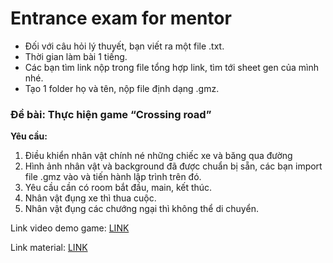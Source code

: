 
# Entrance exam for mentor

- Đối với câu hỏi lý thuyết, bạn viết ra một file .txt.
- Thời gian làm bài 1 tiếng.
- Các bạn tìm link nộp trong file tổng hợp link, tìm tới sheet gen của mình nhé.
- Tạo 1 folder họ và tên, nộp file định dạng .gmz. 

### Đề bài: Thực hiện game “Crossing road”

**Yêu cầu:** 
1. Điều khiển nhân vật chính né những chiếc xe và băng qua đường
2. Hình ảnh nhân vật và background đã được chuẩn bị sẵn, các bạn import file .gmz vào và tiến hành lập trình trên đó.
3. Yêu cầu cần có room bắt đầu, main, kết thúc.
4. Nhân vật đụng xe thì thua cuộc.
5. Nhân vật đụng các chướng ngại thì không thể di chuyển.

Link video demo game: [LINK](https://www.youtube.com/watch?v=20SbtFTk9xQ)

Link material: [LINK](https://drive.google.com/drive/folders/1Jula1hv29GH8kuSb6M9nEvGswoDLzVsG)

